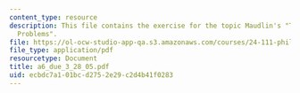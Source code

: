 ```yaml
---
content_type: resource
description: This file contains the exercise for the topic Maudlin's "Three Measurement
  Problems".
file: https://ol-ocw-studio-app-qa.s3.amazonaws.com/courses/24-111-philosophy-of-quantum-mechanics-spring-2005/ecbdc7a101bcd2752e29c2d4b41f0283_a6_due_3_28_05.pdf
file_type: application/pdf
resourcetype: Document
title: a6_due_3_28_05.pdf
uid: ecbdc7a1-01bc-d275-2e29-c2d4b41f0283
---
```

